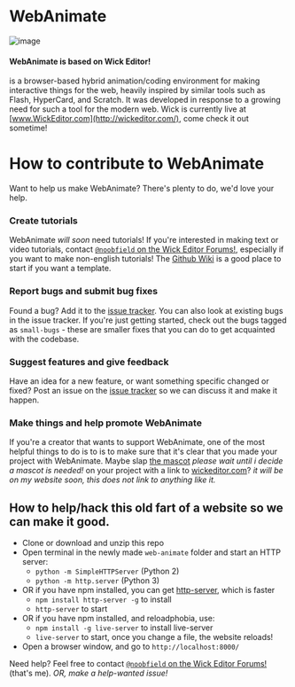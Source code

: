 # WebAnimate
![image](https://github.com/user-attachments/assets/efb6a3e9-4150-49f5-a28d-fde06210849c)
#### WebAnimate is based on Wick Editor!

 is a browser-based hybrid animation/coding environment for making interactive things for the web, heavily inspired by similar tools such as Flash, HyperCard, and Scratch. It was developed in response to a growing need for such a tool for the modern web. Wick is currently live at [www.WickEditor.com](http://wickeditor.com/), come check it out sometime!

# How to contribute to WebAnimate
Want to help us make WebAnimate? There's plenty to do, we'd love your help.

### Create tutorials
WebAnimate *will soon* need tutorials! If you're interested in making text or video tutorials, contact [`@noobfield` on the Wick Editor Forums!](https://forum.wickeditor.com/u/noobfield/summary), especially if you want to make non-english tutorials! The [Github Wiki](https://github.com/InternetAstronaut/web-animate/wiki) is a good place to start if you want a template.

### Report bugs and submit bug fixes
Found a bug? Add it to the [issue tracker](https://github.com/InternetAstronaut/web-animate/issues). You can also look at existing bugs in the issue tracker. If you're just getting started, check out the bugs tagged as `small-bugs` - these are smaller fixes that you can do to get acquainted with the codebase.

### Suggest features and give feedback
Have an idea for a new feature, or want something specific changed or fixed? Post an issue on the [issue tracker](https://github.com/InternetAstronaut/web-animate/issues) so we can discuss it and make it happen.

### Make things and help promote WebAnimate
If you're a creator that wants to support WebAnimate, one of the most helpful things to do is to is to make sure that it's clear that you made your project with WebAnimate. Maybe slap [the mascot](https://github.com/zrispo/wick/blob/master/site/img/flashy.png) *please wait until i decide a mascot is needed!* on your project with a link to [wickeditor.com](http://wickeditor.com/)? *it will be on my website soon, this does not link to anything like it.*

## How to help/hack this old fart of a website so we can make it good.
* Clone or download and unzip this repo
* Open terminal in the newly made `web-animate` folder and start an HTTP server:
  * `python -m SimpleHTTPServer` (Python 2)
  * `python -m http.server` (Python 3)
* OR if you have npm installed, you can get [http-server](https://github.com/indexzero/http-server), which is faster
  * `npm install http-server -g` to install
  * `http-server` to start
* OR if you have npm installed, and reloadphobia, use:
  * `npm install -g live-server` to install live-server
  * `live-server` to start, once you change a file, the website reloads!
* Open a browser window, and go to `http://localhost:8000/`

Need help? Feel free to contact [`@noobfield` on the Wick Editor Forums!](https://forum.wickeditor.com/u/noobfield/summary) (that's me). *OR, make a help-wanted issue!*
